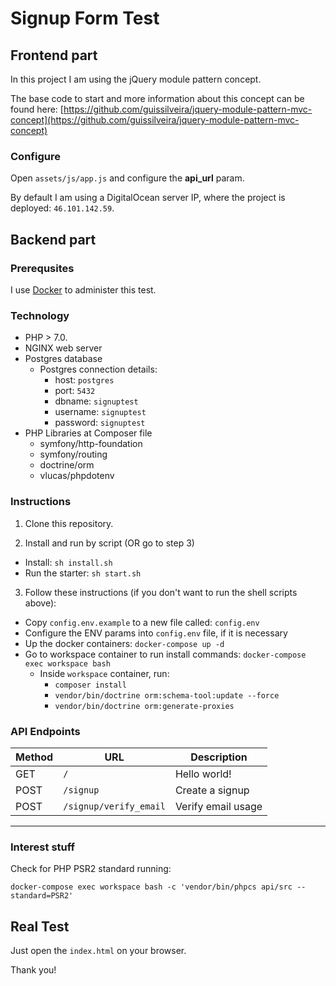 # Signup Form Test

## Frontend part

In this project I am using the jQuery module pattern concept. 

The base code to start and more information about this concept can be found here: [https://github.com/guissilveira/jquery-module-pattern-mvc-concept](https://github.com/guissilveira/jquery-module-pattern-mvc-concept)

### Configure

Open ```assets/js/app.js``` and configure the **api_url** param.

By default I am using a DigitalOcean server IP, where the project is deployed: ```46.101.142.59```.

## Backend part

### Prerequsites

I use [Docker](https://www.docker.com) to administer this test.

### Technology

- PHP > 7.0.
- NGINX web server
- Postgres database
    - Postgres connection details:
        - host: `postgres`
        - port: `5432`
        - dbname: `signuptest`
        - username: `signuptest`
        - password: `signuptest`
- PHP Libraries at Composer file
    - symfony/http-foundation
    - symfony/routing
    - doctrine/orm
    - vlucas/phpdotenv

### Instructions

1) Clone this repository.

2) Install and run by script (OR go to step 3)

- Install: `sh install.sh`
- Run the starter: `sh start.sh`

3) Follow these instructions (if you don't want to run the shell scripts above):

- Copy `config.env.example` to a new file called: `config.env`
- Configure the ENV params into `config.env` file, if it is necessary
- Up the docker containers: `docker-compose up -d`
- Go to workspace container to run install commands: `docker-compose exec workspace bash`
    - Inside `workspace` container, run:
        - `composer install`
        - `vendor/bin/doctrine orm:schema-tool:update --force`
        - `vendor/bin/doctrine orm:generate-proxies`

### API Endpoints

| Method      | URL                     | Description            |
| ---         | ---                     | ---                    |
| GET         | `/`                     | Hello world!           |
| POST        | `/signup`               | Create a signup        |
| POST        | `/signup/verify_email`  | Verify email usage     |

---

### Interest stuff

Check for PHP PSR2 standard running:

```
docker-compose exec workspace bash -c 'vendor/bin/phpcs api/src --standard=PSR2'
```

## Real Test

Just open the ```index.html``` on your browser.

Thank you!